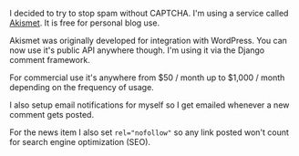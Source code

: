 I decided to try to stop spam without CAPTCHA.  I'm using a service called [Akismet][1].  It is free for personal blog use.

Akismet was originally developed for integration with  WordPress. You can now use it's public API anywhere though.  I'm using it via the Django comment framework.

For commercial use it's anywhere from $50 / month up to $1,000 / month depending on the frequency of usage.

I also setup email notifications for myself so I get emailed whenever a new comment gets posted.

For the news item I also set `rel="nofollow"` so any link posted won't count for search engine optimization (SEO).

[1]: https://akismet.com
